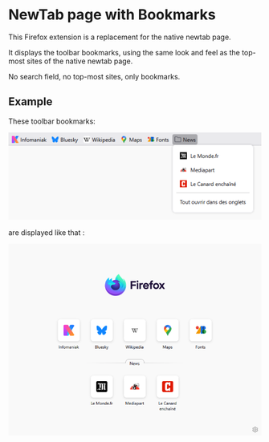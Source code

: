 # NewTab page with Bookmarks

This Firefox extension is a replacement for the native newtab page.

It displays the toolbar bookmarks, using the same look and feel as the top-most sites of the native newtab page.

No search field, no top-most sites, only bookmarks.

## Example

These toolbar bookmarks:

![NewTab page with Bookmarks _(newtab-bm)_](public/screenshot-bookmarks-toolbar.png)

are displayed like that :

![NewTab page with Bookmarks _(newtab-bm)_](public/screenshot.png)
